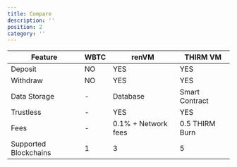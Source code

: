 ```yaml
---
title: Compare
description: ''
position: 2
category: ''
---
```


| Feature | WBTC | renVM | THIRM VM |
|---|---|---|---|
| Deposit  | NO |  YES |  YES |
| Withdraw | NO |  YES |  YES |
| Data Storage | - |  Database |  Smart Contract |
| Trustless | - | YES | YES |
| Fees | - | 0.1% + Network fees | 0.5 THIRM Burn |
| Supported Blockchains  | 1 |  3 |  5 |
